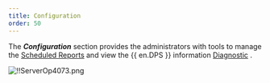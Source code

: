 ```yaml
---
title: Configuration
order: 50
---
```

The ***Configuration*** section provides the administrators with tools to manage the [Scheduled Reports](/server/web-interface/reports/configuration/scheduled-reports/) and view the {{ en.DPS }} information [Diagnostic](/server/web-interface/reports/configuration/diagnostic/) .  

![!!ServerOp4073.png](https://webdevolutions.azureedge.net/docs/en/server/ServerOp4073.png) 
